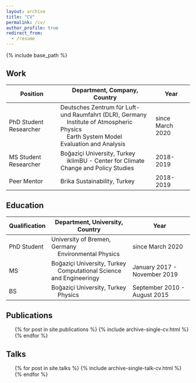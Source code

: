 ```yaml
---
layout: archive
title: "CV"
permalink: /cv/
author_profile: true
redirect_from:
  - /resume
---
```


{% include base_path %}

## Work

| Position | Department, Company, Country | Year |
|-----------|-----------|----------- |
| PhD Student Researcher | Deutsches Zentrum für Luft- und Raumfahrt (DLR), Germany<br />&nbsp;&nbsp;&nbsp;&nbsp;Institute of Atmospheric Physics<br />&nbsp;&nbsp;&nbsp;&nbsp;Earth System Model Evaluation and Analysis | since March 2020 |
| MS Student Researcher | Boğaziçi University, Turkey<br />&nbsp;&nbsp;&nbsp;&nbsp;iklimBU - Center for Climate Change and Policy Studies | 2018-2019 |
| Peer Mentor | Brika Sustainability, Turkey | 2018-2019 |

## Education

| Qualification | Department, University, Country | Year |
| ----------- | ----------- | ----------- |
| PhD Student | University of Bremen, Germany<br />&nbsp;&nbsp;&nbsp;&nbsp;Environmental Physics | since March 2020 |
| MS | Boğaziçi University, Turkey<br />&nbsp;&nbsp;&nbsp;&nbsp;Computational Science and Engineeringy | January 2017 - November 2019 |
| BS | Boğaziçi University, Turkey<br />&nbsp;&nbsp;&nbsp;&nbsp;Physics | September 2010 - August 2015 |


## Publications
  <ul>{% for post in site.publications %}
    {% include archive-single-cv.html %}
  {% endfor %}</ul>
  
## Talks
  <ul>{% for post in site.talks %}
    {% include archive-single-talk-cv.html %}
  {% endfor %}</ul>
